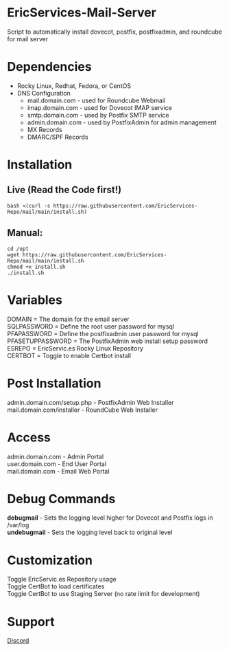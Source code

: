# EricServices-Mail-Server


Script to automatically install dovecot, postfix, postfixadmin, and roundcube for mail server

# Dependencies  
- Rocky Linux, Redhat, Fedora, or CentOS
- DNS Configuration
  - mail.domain.com - used for Roundcube Webmail
  - imap.domain.com - used for Dovecot IMAP service
  - smtp.domain.com - used by Postfix SMTP service
  - admin.domain.com - used by PostfixAdmin for admin management
  - MX Records
  - DMARC/SPF Records


# Installation    
## Live (Read the Code first!)  
    bash <(curl -s https://raw.githubusercontent.com/EricServices-Repo/mail/main/install.sh)  
    
## Manual:  
    cd /opt  
    wget https://raw.githubusercontent.com/EricServices-Repo/mail/main/install.sh
    chmod +x install.sh
    ./install.sh


# Variables  
DOMAIN = The domain for the email server  
SQLPASSWORD = Define the root user password for mysql  
PFAPASSWORD = Define the postfixadmin user password for mysql  
PFASETUPPASSWORD = The PostfixAdmin web install setup password  
ESREPO = EricServic.es Rocky Linux Repository  
CERTBOT = Toggle to enable Certbot install  


# Post Installation    
admin.domain.com/setup.php - PostfixAdmin Web Installer  
mail.domain.com/installer - RoundCube Web Installer  


# Access
admin.domain.com - Admin Portal  
user.domain.com - End User Portal  
mail.domain.com - Email Web Portal  


# Debug Commands 
**debugmail** - Sets the logging level higher for Dovecot and Postfix logs in /var/log  
**undebugmail** - Sets the logging level back to original level  


# Customization    
Toggle EricServic.es Repository usage  
Toggle CertBot to load certificates  
Toggle CertBot to use Staging Server (no rate limit for development)  


# Support    
[Discord](https://discord.gg/8nKBgURRbW)

